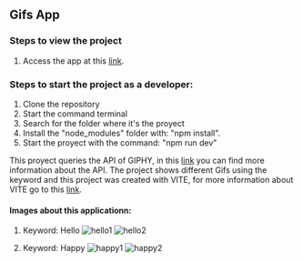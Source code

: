## Gifs App
### Steps to view the project 
1. Access the app at this [link](https://gifapp-elian.netlify.app/).

### Steps to start the project as a developer:
1.  Clone the repository
2.  Start the command terminal
3.  Search for the folder where it's the proyect
4.  Install the "node_modules" folder with: "npm install".
5.  Start the proyect with the command: "npm run dev"

This proyect queries the API of GIPHY, in this [link](https://developers.giphy.com/) you can find more information about the API.
The project shows different Gifs using the keyword and this project was created with VITE, for more information about VITE go to this [link](https://vitejs.dev/).
#### Images about this applicationn:

1. Keyword: Hello
   ![hello1](https://user-images.githubusercontent.com/68518858/190009431-469409d9-ea8a-4e8c-8c95-f9f22eddd0f8.JPG)
   ![hello2](https://user-images.githubusercontent.com/68518858/190009651-492a88a7-d6ac-4f25-918a-579c0c400ab9.JPG)

2. Keyword: Happy
   ![happy1](https://user-images.githubusercontent.com/68518858/190009862-8e06924a-0315-4f24-b2a5-1517f9e79986.JPG)
   ![happy2](https://user-images.githubusercontent.com/68518858/190009891-88de671e-135d-4c25-97b9-263ce83d3fd0.JPG)

